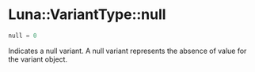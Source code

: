 # Luna::VariantType::null

```c++
null = 0
```

Indicates a null variant. A null variant represents the absence of value for the variant object. 


